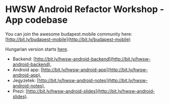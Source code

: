 # HWSW Android Refactor Workshop - App codebase

You can join the awesome budapest.mobile community here: [http://bit.ly/budapest-mobile](http://bit.ly/budapest-mobile) 

Hungarian version starts [here](https://github.com/AppCraft-Projects/hwsw-android-docs/blob/master/hu/00_intro_toc_res.md).

- Backend: [http://bit.ly/hwsw-android-backend](http://bit.ly/hwsw-android-backend),
- Android app: [http://bit.ly/hwsw-android-app](http://bit.ly/hwsw-android-app),
- Jegyzetek: [http://bit.ly/hwsw-android-notes](http://bit.ly/hwsw-android-notes),
- Prezi: [http://bit.ly/hwsw-android-slides](http://bit.ly/hwsw-android-slides).